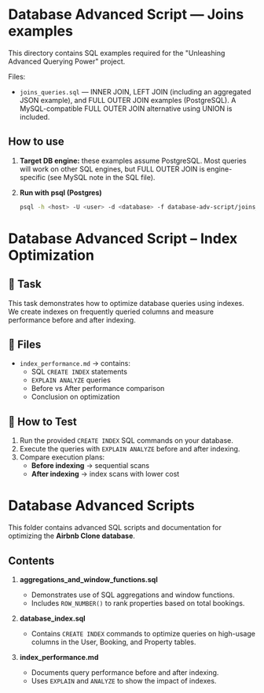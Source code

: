 # Database Advanced Script — Joins examples

This directory contains SQL examples required for the "Unleashing Advanced Querying Power" project.

Files:
- `joins_queries.sql` — INNER JOIN, LEFT JOIN (including an aggregated JSON example), and FULL OUTER JOIN examples (PostgreSQL). A MySQL-compatible FULL OUTER JOIN alternative using UNION is included.

## How to use
1. **Target DB engine:** these examples assume PostgreSQL. Most queries will work on other SQL engines, but FULL OUTER JOIN is engine-specific (see MySQL note in the SQL file).

2. **Run with psql (Postgres)**
   ```bash
   psql -h <host> -U <user> -d <database> -f database-adv-script/joins_queries.sql
# Database Advanced Script – Index Optimization

## 📌 Task
This task demonstrates how to optimize database queries using indexes.  
We create indexes on frequently queried columns and measure performance before and after indexing.

## 📂 Files
- `index_performance.md` → contains:
  - SQL `CREATE INDEX` statements
  - `EXPLAIN ANALYZE` queries
  - Before vs After performance comparison
  - Conclusion on optimization

## 🚀 How to Test
1. Run the provided `CREATE INDEX` SQL commands on your database.
2. Execute the queries with `EXPLAIN ANALYZE` before and after indexing.
3. Compare execution plans:
   - **Before indexing** → sequential scans
   - **After indexing** → index scans with lower cost

# Database Advanced Scripts

This folder contains advanced SQL scripts and documentation for optimizing the **Airbnb Clone database**.

## Contents

1. **aggregations_and_window_functions.sql**  
   - Demonstrates use of SQL aggregations and window functions.  
   - Includes `ROW_NUMBER()` to rank properties based on total bookings.  

2. **database_index.sql**  
   - Contains `CREATE INDEX` commands to optimize queries on high-usage columns in the User, Booking, and Property tables.  

3. **index_performance.md**  
   - Documents query performance before and after indexing.  
   - Uses `EXPLAIN` and `ANALYZE` to show the impact of indexes.  


